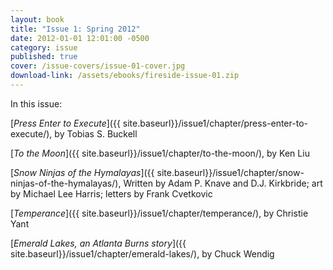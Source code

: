 ```yaml
---
layout: book
title: "Issue 1: Spring 2012"
date: 2012-01-01 12:01:00 -0500
category: issue
published: true
cover: /issue-covers/issue-01-cover.jpg
download-link: /assets/ebooks/fireside-issue-01.zip
---
```


In this issue:

[_Press Enter to Execute_]({{ site.baseurl}}/issue1/chapter/press-enter-to-execute/), by Tobias S. Buckell

[_To the Moon_]({{ site.baseurl}}/issue1/chapter/to-the-moon/), by Ken Liu

[_Snow Ninjas of the Hymalayas_]({{ site.baseurl}}/issue1/chapter/snow-ninjas-of-the-hymalayas/), Written by Adam P. Knave and D.J. Kirkbride; art by Michael Lee Harris; letters by Frank Cvetkovic

[_Temperance_]({{ site.baseurl}}/issue1/chapter/temperance/), by Christie Yant

[_Emerald Lakes, an Atlanta Burns story_]({{ site.baseurl}}/issue1/chapter/emerald-lakes/), by Chuck Wendig
